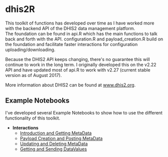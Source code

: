 # dhis2R
This toolkit of functions has developed over time as I have worked more with the backend API of the DHIS2 data management platform.  
The foundation can be found in api.R which has the main functions to talk back and forth with the API.  configuration.R and payload_creation.R 
build on the foundation and facilitate faster interactions for configuration uploading/downloading.

Because the DHIS2 API keeps changing, there's no guarantee this will continue to work in the long term.  I originally developed this on the 
v2.22 API and have updated most of api.R to work with v2.27 (current stable version as of August 2017). 

More information about DHIS2 can be found at www.dhis2.org. 

## Example Notebooks
I've developed several Example Notebooks to show how to use the different functionality of this toolkit. 

* **Interactions**
    + [Introduction and Getting MetaData](example/Introduction.Rmd)
    + [Payload Creation and Posting MetaData](example/Payloads_and_posting.Rmd)
    + [Updating and Deleting MetaData](example/Updating_and_deleting.Rmd)
    + [Getting and Sending DataValues](example/Working_with_dataValues.Rmd)
  
  
  
  
  